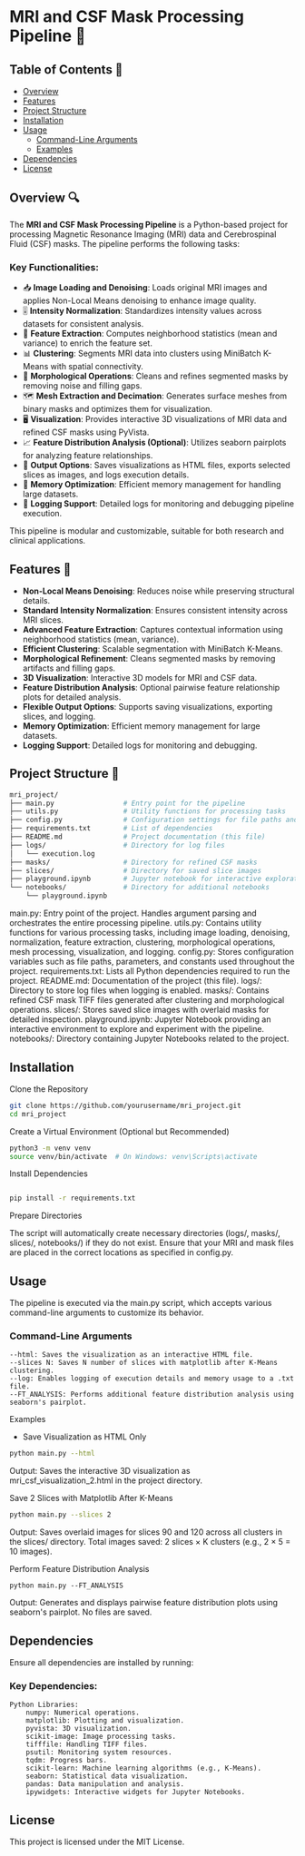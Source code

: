 # MRI and CSF Mask Processing Pipeline 🚀

## Table of Contents 📑

- [Overview](#overview)
- [Features](#features)
- [Project Structure](#project-structure)
- [Installation](#installation)
- [Usage](#usage)
  - [Command-Line Arguments](#command-line-arguments)
  - [Examples](#examples)
- [Dependencies](#dependencies)
- [License](#license)

## Overview 🔍

The **MRI and CSF Mask Processing Pipeline** is a Python-based project for processing Magnetic Resonance Imaging (MRI) data and Cerebrospinal Fluid (CSF) masks. The pipeline performs the following tasks:

### **Key Functionalities:**

- 📥 **Image Loading and Denoising**: Loads original MRI images and applies Non-Local Means denoising to enhance image quality.
- 🎚️ **Intensity Normalization**: Standardizes intensity values across datasets for consistent analysis.
- 🧮 **Feature Extraction**: Computes neighborhood statistics (mean and variance) to enrich the feature set.
- 📊 **Clustering**: Segments MRI data into clusters using MiniBatch K-Means with spatial connectivity.
- 🧹 **Morphological Operations**: Cleans and refines segmented masks by removing noise and filling gaps.
- 🗺️ **Mesh Extraction and Decimation**: Generates surface meshes from binary masks and optimizes them for visualization.
- 🖥️ **Visualization**: Provides interactive 3D visualizations of MRI data and refined CSF masks using PyVista.
- 📈 **Feature Distribution Analysis (Optional)**: Utilizes seaborn pairplots for analyzing feature relationships.
- 💾 **Output Options**: Saves visualizations as HTML files, exports selected slices as images, and logs execution details.
- 🔄 **Memory Optimization**: Efficient memory management for handling large datasets.
- 📝 **Logging Support**: Detailed logs for monitoring and debugging pipeline execution.


This pipeline is modular and customizable, suitable for both research and clinical applications.

## Features 🌟

- **Non-Local Means Denoising**: Reduces noise while preserving structural details.
- **Standard Intensity Normalization**: Ensures consistent intensity across MRI slices.
- **Advanced Feature Extraction**: Captures contextual information using neighborhood statistics (mean, variance).
- **Efficient Clustering**: Scalable segmentation with MiniBatch K-Means.
- **Morphological Refinement**: Cleans segmented masks by removing artifacts and filling gaps.
- **3D Visualization**: Interactive 3D models for MRI and CSF data.
- **Feature Distribution Analysis**: Optional pairwise feature relationship plots for detailed analysis.
- **Flexible Output Options**: Supports saving visualizations, exporting slices, and logging.
- **Memory Optimization**: Efficient memory management for large datasets.
- **Logging Support**: Detailed logs for monitoring and debugging.

## Project Structure 📁
```bash
mri_project/
├── main.py                 # Entry point for the pipeline
├── utils.py                # Utility functions for processing tasks
├── config.py               # Configuration settings for file paths and parameters
├── requirements.txt        # List of dependencies
├── README.md               # Project documentation (this file)
├── logs/                   # Directory for log files
│   └── execution.log
├── masks/                  # Directory for refined CSF masks
├── slices/                 # Directory for saved slice images
├── playground.ipynb        # Jupyter notebook for interactive exploration
└── notebooks/              # Directory for additional notebooks
    └── playground.ipynb
```

main.py: Entry point of the project. Handles argument parsing and orchestrates the entire processing pipeline.
    utils.py: Contains utility functions for various processing tasks, including image loading, denoising, normalization, feature extraction, clustering, morphological operations, mesh processing, visualization, and logging.
    config.py: Stores configuration variables such as file paths, parameters, and constants used throughout the project.
    requirements.txt: Lists all Python dependencies required to run the project.
    README.md: Documentation of the project (this file).
    logs/: Directory to store log files when logging is enabled.
    masks/: Contains refined CSF mask TIFF files generated after clustering and morphological operations.
    slices/: Stores saved slice images with overlaid masks for detailed inspection.
    playground.ipynb: Jupyter Notebook providing an interactive environment to explore and experiment with the pipeline.
    notebooks/: Directory containing Jupyter Notebooks related to the project.

## Installation
 
 Clone the Repository

```bash
git clone https://github.com/yourusername/mri_project.git
cd mri_project
```

Create a Virtual Environment (Optional but Recommended)

```bash
python3 -m venv venv
source venv/bin/activate  # On Windows: venv\Scripts\activate
```

Install Dependencies

```bash

pip install -r requirements.txt
```

Prepare Directories

The script will automatically create necessary directories (logs/, masks/, slices/, notebooks/) if they do not exist. Ensure that your MRI and mask files are placed in the correct locations as specified in config.py.

## Usage

The pipeline is executed via the main.py script, which accepts various command-line arguments to customize its behavior.

### Command-Line Arguments

    --html: Saves the visualization as an interactive HTML file.
    --slices N: Saves N number of slices with matplotlib after K-Means clustering.
    --log: Enables logging of execution details and memory usage to a .txt file.
    --FT_ANALYSIS: Performs additional feature distribution analysis using seaborn's pairplot.

Examples

- Save Visualization as HTML Only

```bash
python main.py --html
```

Output:
Saves the interactive 3D visualization as mri_csf_visualization_2.html in the project directory.

Save 2 Slices with Matplotlib After K-Means

```bash
python main.py --slices 2
```

Output:
Saves overlaid images for slices 90 and 120 across all clusters in the slices/ directory. Total images saved: 2 slices × K clusters (e.g., 2 × 5 = 10 images).

Perform Feature Distribution Analysis

```
python main.py --FT_ANALYSIS
```

Output:
Generates and displays pairwise feature distribution plots using seaborn's pairplot. No files are saved.


## Dependencies

Ensure all dependencies are installed by running:

### Key Dependencies:

    Python Libraries:
        numpy: Numerical operations.
        matplotlib: Plotting and visualization.
        pyvista: 3D visualization.
        scikit-image: Image processing tasks.
        tifffile: Handling TIFF files.
        psutil: Monitoring system resources.
        tqdm: Progress bars.
        scikit-learn: Machine learning algorithms (e.g., K-Means).
        seaborn: Statistical data visualization.
        pandas: Data manipulation and analysis.
        ipywidgets: Interactive widgets for Jupyter Notebooks.


## License

This project is licensed under the MIT License.
